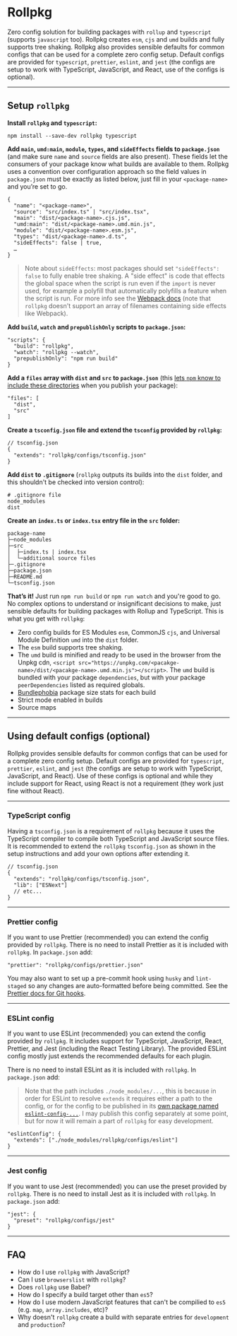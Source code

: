 # Rollpkg

Zero config solution for building packages with `rollup` and `typescript` (supports `javascript` too). Rollpkg creates `esm`, `cjs` and `umd` builds and fully supports tree shaking. Rollpkg also provides sensible defaults for common configs that can be used for a complete zero config setup. Default configs are provided for `typescript`, `prettier`, `eslint`, and `jest` (the configs are setup to work with TypeScript, JavaScript, and React, use of the configs is optional).

---

## Setup `rollpkg`

**Install `rollpkg` and `typescript`:**

```
npm install --save-dev rollpkg typescript
```

**Add `main`, `umd:main`, `module`, `types`, and `sideEffects` fields to `package.json`** (and make sure `name` and `source` fields are also present). These fields let the consumers of your package know what builds are available to them. Rollpkg uses a convention over configuration approach so the field values in `package.json` must be exactly as listed below, just fill in your `<package-name>` and you’re set to go.

```
{
  "name": "<package-name>",
  "source": "src/index.ts" | "src/index.tsx",
  "main": "dist/<package-name>.cjs.js",
  "umd:main": "dist/<package-name>.umd.min.js",
  "module": "dist/<package-name>.esm.js",
  "types": "dist/<package-name>.d.ts",
  "sideEffects": false | true,
  …
}
```

> Note about `sideEffects`: most packages should set `"sideEffects": false` to fully enable tree shaking. A "side effect" is code that effects the global space when the script is run even if the `import` is never used, for example a polyfill that automatically polyfills a feature when the script is run. For more info see the [Webpack docs](https://webpack.js.org/guides/tree-shaking/#mark-the-file-as-side-effect-free) (note that `rollpkg` doesn't support an array of filenames containing side effects like Webpack).

**Add `build`, `watch` and `prepublishOnly` scripts to `package.json`:**

```
"scripts": {
  "build": "rollpkg",
  "watch": "rollpkg --watch",
  "prepublishOnly": "npm run build"
}
```

**Add a `files` array with `dist` and `src` to `package.json`** (this [lets `npm` know to include these directories](https://docs.npmjs.com/files/package.json#files) when you publish your package):

```
"files": [
  "dist",
  "src"
]
```

**Create a `tsconfig.json` file and extend the `tsconfig` provided by `rollpkg`:**

```
// tsconfig.json
{
  "extends": "rollpkg/configs/tsconfig.json"
}
```

**Add `dist` to `.gitignore`** (`rollpkg` outputs its builds into the `dist` folder, and this shouldn't be checked into version control):

```gitignore
# .gitignore file
node_modules
dist
```

**Create an `index.ts` or `index.tsx` entry file in the `src` folder:**

```
package-name
├─node_modules
├─src
│  ├─index.ts | index.tsx
│  └─additional source files
├─.gitignore
├─package.json
├─README.md
└─tsconfig.json
```

**That’s it!** Just run `npm run build` or `npm run watch` and you're good to go. No complex options to understand or insignificant decisions to make, just sensible defaults for building packages with Rollup and TypeScript. This is what you get with `rollpkg`:

- Zero config builds for ES Modules `esm`, CommonJS `cjs`, and Universal Module Definition `umd` into the `dist` folder.
- The `esm` build supports tree shaking.
- The `umd` build is minified and ready to be used in the browser from the Unpkg cdn, `<script src="https://unpkg.com/<pacakge-name>/dist/<pacakge-name>.umd.min.js"></script>`. The `umd` build is bundled with your package `dependencies`, but with your package `peerDependencies` listed as required globals.
- [Bundlephobia](https://bundlephobia.com/) package size stats for each build
- Strict mode enabled in builds
- Source maps

---

## Using default configs (optional)

Rollpkg provides sensible defaults for common configs that can be used for a complete zero config setup. Default configs are provided for `typescript`, `prettier`, `eslint`, and `jest` (the configs are setup to work with TypeScript, JavaScript, and React). Use of these configs is optional and while they include support for React, using React is not a requirement (they work just fine without React).

---

### TypeScript config

Having a `tsconfig.json` is a requirement of `rollpkg` because it uses the TypeScript compiler to compile both TypeScript and JavaScript source files. It is recommended to extend the `rollpkg` `tsconfig.json` as shown in the setup instructions and add your own options after extending it.

```
// tsconfig.json
{
  "extends": "rollpkg/configs/tsconfig.json",
  "lib": ["ESNext"]
  // etc...
}
```

---

### Prettier config

If you want to use Prettier (recommended) you can extend the config provided by `rollpkg`. There is no need to install Prettier as it is included with `rollpkg`. In `package.json` add:

```
"prettier": "rollpkg/configs/prettier.json"
```

You may also want to set up a pre-commit hook using `husky` and `lint-staged` so any changes are auto-formatted before being committed. See the [Prettier docs for Git hooks](https://prettier.io/docs/en/install.html#git-hooks).

---

### ESLint config

If you want to use ESLint (recommended) you can extend the config provided by `rollpkg`. It includes support for TypeScript, JavaScript, React, Prettier, and Jest (including the React Testing Library). The provided ESLint config mostly just extends the recommended defaults for each plugin.

There is no need to install ESLint as it is included with `rollpkg`. In `package.json` add:

> Note that the path includes `./node_modules/...`, this is because in order for ESLint to resolve `extends` it requires either a path to the config, or for the config to be published in its [own package named `eslint-config-...`](https://eslint.org/docs/developer-guide/shareable-configs). I may publish this config separately at some point, but for now it will remain a part of `rollpkg` for easy development.

```
"eslintConfig": {
  "extends": ["./node_modules/rollpkg/configs/eslint"]
}
```

---

### Jest config

<!-- TODO add `test`, `test:watch`, and `coverage` scripts to finish testing setup -->

If you want to use Jest (recommended) you can use the preset provided by `rollpkg`. There is no need to install Jest as it is included with `rollpkg`. In `package.json` add:

```
"jest": {
  "preset": "rollpkg/configs/jest"
}
```

---

## FAQ

- How do I use `rollpkg` with JavaScript?
- Can I use `browserslist` with `rollpkg`?
- Does `rollpkg` use Babel?
- How do I specify a build target other than `es5`?
- How do I use modern JavaScript features that can't be compilied to `es5` (e.g. `map`, `array.includes`, etc)?
- Why doesn't `rollpkg` create a build with separate entries for `development` and `production`?

<!--
## TODO
- answer FAQs
- development with linking and `dev` script -> link to rollpkg-examplepkg repo
-->
